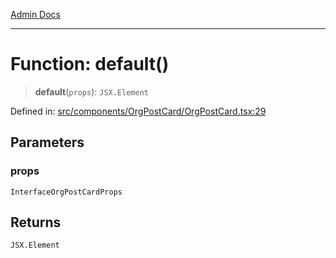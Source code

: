 [Admin Docs](/)

***

# Function: default()

> **default**(`props`): `JSX.Element`

Defined in: [src/components/OrgPostCard/OrgPostCard.tsx:29](https://github.com/gautam-divyanshu/talawa-admin/blob/d5fea688542032271211cd43ee86c7db0866bcc0/src/components/OrgPostCard/OrgPostCard.tsx#L29)

## Parameters

### props

`InterfaceOrgPostCardProps`

## Returns

`JSX.Element`
